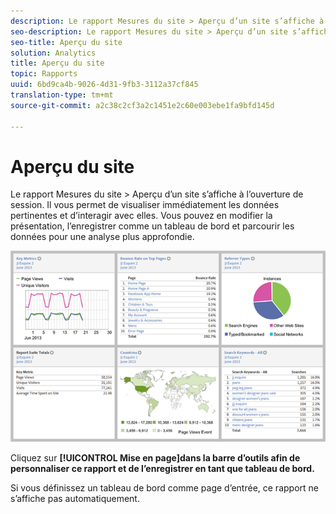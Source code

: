 ```yaml
---
description: Le rapport Mesures du site > Aperçu d’un site s’affiche à l’ouverture de session. Il vous permet de visualiser immédiatement les données pertinentes et d’interagir avec elles. Vous pouvez en modifier la présentation, l’enregistrer comme un tableau de bord et parcourir les données pour une analyse plus approfondie.
seo-description: Le rapport Mesures du site > Aperçu d’un site s’affiche à l’ouverture de session. Il vous permet de visualiser immédiatement les données pertinentes et d’interagir avec elles. Vous pouvez en modifier la présentation, l’enregistrer comme un tableau de bord et parcourir les données pour une analyse plus approfondie.
seo-title: Aperçu du site
solution: Analytics
title: Aperçu du site
topic: Rapports
uuid: 6bd9ca4b-9026-4d31-9fb3-3112a37cf845
translation-type: tm+mt
source-git-commit: a2c38c2cf3a2c1451e2c60e003ebe1fa9bfd145d

---
```



# Aperçu du site

Le rapport Mesures du site &gt; Aperçu d’un site s’affiche à l’ouverture de session. Il vous permet de visualiser immédiatement les données pertinentes et d’interagir avec elles. Vous pouvez en modifier la présentation, l’enregistrer comme un tableau de bord et parcourir les données pour une analyse plus approfondie.

![](assets/site_overview_report.png)

Cliquez sur **[!UICONTROL Mise en page]dans la barre d’outils afin de personnaliser ce rapport et de l’enregistrer en tant que tableau de bord.**

Si vous définissez un tableau de bord comme page d’entrée, ce rapport ne s’affiche pas automatiquement.
